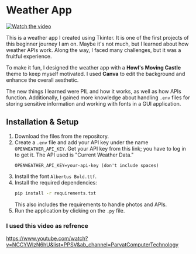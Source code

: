 # Weather App
[![Watch the video](https://img.youtube.com/vi/iHRFc9BVrk4/hqdefault.jpg)](https://www.youtube.com/watch?v=iHRFc9BVrk4)


This is a weather app I created using Tkinter. It is one of the first projects of this beginner journey I am on. Maybe it's not much, but I learned about how weather APIs work. Along the way, I faced many challenges, but it was a fruitful experience.

To make it fun, I designed the weather app with a **Howl's Moving Castle** theme to keep myself motivated. I used **Canva** to edit the background and enhance the overall aesthetic.

The new things I learned were PIL and how it works, as well as how APIs function. Additionally, I gained more knowledge about handling `.env` files for storing sensitive information and working with fonts in a GUI application.

## Installation & Setup

1. Download the files from the repository.
2. Create a `.env` file and add your API key under the name `OPENWEATHER_API_KEY`. Get your API key from this link; you have to log in to get it. The API used is "Current Weather Data."
   ```
   OPENWEATHER_API_KEY=your-api-key (don't include spaces)
   ```
3. Install the font `Albertus Bold.ttf`.
4. Install the required dependencies:
   ```sh
   pip install -r requirements.txt
   ```
   This also includes the requirements to handle photos and APIs.
5. Run the application by clicking on the `.py` file.

### I used this video as refrence 
https://www.youtube.com/watch?v=NCCYWIzN6hU&list=PPSV&ab_channel=ParvatComputerTechnology
